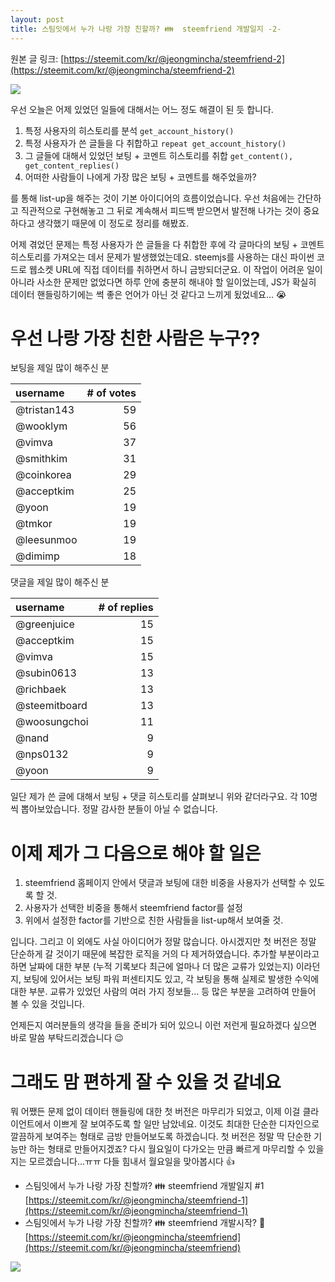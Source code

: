 ```yaml
---
layout: post
title: 스팀잇에서 누가 나랑 가장 친할까? 👪  steemfriend 개발일지 -2-
---
```


원본 글 링크: [https://steemit.com/kr/@jeongmincha/steemfriend-2](https://steemit.com/kr/@jeongmincha/steemfriend-2)

![](https://steemitimages.com/0x0/https://steemitimages.com/0x0/https://steemitimages.com/DQmXYoCFPhnX2etF7xu25i3gZw6ipocDrYuBoy4nBDqgseA/unnamed.jpg)

우선 오늘은 어제 있었던 일들에 대해서는 어느 정도 해결이 된 듯 합니다.

1. 특정 사용자의 히스토리를 분석 `get_account_history()`  
1. 특정 사용자가 쓴 글들을 다 취합하고 `repeat get_account_history()`  
1. 그 글들에 대해서 있었던 보팅 + 코멘트 히스토리를 취합 `get_content(), get_content_replies()`  
1. 어떠한 사람들이 나에게 가장 많은 보팅 + 코멘트를 해주었을까?  

를 통해 list-up을 해주는 것이 기본 아이디어의 흐름이었습니다. 우선 처음에는 간단하고 직관적으로 구현해놓고 그 뒤로 계속해서 피드백 받으면서 발전해 나가는 것이 중요하다고 생각했기 때문에 이 정도로 정리를 해봤죠.

어제 겪었던 문제는 특정 사용자가 쓴 글들을 다 취합한 후에 각 글마다의 보팅 + 코멘트 히스토리를 가져오는 데서 문제가 발생했었는데요. steemjs를 사용하는 대신 파이썬 코드로 웹소켓 URL에 직접 데이터를 취하면서 하니 금방되더군요. 이 작업이 어려운 일이 아니라 사소한 문제만 없었다면 하루 안에 충분히 해내야 할 일이었는데, JS가 확실히 데이터 핸들링하기에는 썩 좋은 언어가 아닌 것 같다고 느끼게 됬었네요... 😭

# 우선 나랑 가장 친한 사람은 누구??
보팅을 제일 많이 해주신 분  

| username | # of votes |  
| :------- | --------: |  
|@tristan143|59|  
|@wooklym|56|  
|@vimva|37|  
|@smithkim|31|  
|@coinkorea|29|  
|@acceptkim|25|  
|@yoon|19|  
|@tmkor|19|  
|@leesunmoo|19|  
|@dimimp|18|  

댓글을 제일 많이 해주신 분  

| username | # of replies |  
| :------- | -----------: |  
|@greenjuice|15|  
|@acceptkim|15|  
|@vimva|15|  
|@subin0613|13|  
|@richbaek|13|  
|@steemitboard|13|  
|@woosungchoi|11|  
|@nand|9|  
|@nps0132|9|  
|@yoon|9|  

일단 제가 쓴 글에 대해서 보팅 + 댓글 히스토리를 살펴보니 위와 같더라구요. 각 10명씩 뽑아보았습니다. 정말 감사한 분들이 아닐 수 없습니다. 

# 이제 제가 그 다음으로 해야 할 일은 

1. steemfriend 홈페이지 안에서 댓글과 보팅에 대한 비중을 사용자가 선택할 수 있도록 할 것.  
1. 사용자가 선택한 비중을 통해서 steemfriend factor를 설정  
1. 위에서 설정한 factor를 기반으로 친한 사람들을 list-up해서 보여줄 것.  

입니다. 그리고 이 외에도 사실 아이디어가 정말 많습니다. 아시겠지만 첫 버전은 정말 단순하게 갈 것이기 때문에 복잡한 로직을 거의 다 제거하였습니다. 추가할 부분이라고 하면 날짜에 대한 부분 (누적 기록보다 최근에 얼마나 더 많은 교류가 있었는지) 이라던지, 보팅에 있어서는 보팅 파워 퍼센티지도 있고, 각 보팅을 통해 실제로 발생한 수익에 대한 부분. 교류가 있었던 사람의 여러 가지 정보들... 등 많은 부분을 고려하여 만들어 볼 수 있을 것입니다.

언제든지 여러분들의 생각을 들을 준비가 되어 있으니 이런 저런게 필요하겠다 싶으면 바로 말씀 부탁드리겠습니다 😉

# 그래도 맘 편하게 잘 수 있을 것 같네요
뭐 어쨌든 문제 없이 데이터 핸들링에 대한 첫 버전은 마무리가 되었고, 이제 이걸 클라이언트에서 이쁘게 잘 보여주도록 할 일만 남았네요. 이것도 최대한 단순한 디자인으로 깔끔하게 보여주는 형태로 금방 만들어보도록 하겠습니다. 첫 버전은 정말 딱 단순한 기능만 하는 형태로 만들어지겠죠? 다시 월요일이 다가오는 만큼 빠르게 마무리할 수 있을지는 모르겠습니다...ㅠㅠ 다들 힘내서 월요일을 맞아봅시다 👍

- 스팀잇에서 누가 나랑 가장 친할까? 👪 steemfriend 개발일지 #1  
  [https://steemit.com/kr/@jeongmincha/steemfriend-1](https://steemit.com/kr/@jeongmincha/steemfriend-1)
- 스팀잇에서 누가 나랑 가장 친할까? 👪 steemfriend 개발시작? 🚀  
  [https://steemit.com/kr/@jeongmincha/steemfriend](https://steemit.com/kr/@jeongmincha/steemfriend)


![](https://img1.steemit.com/480x0/https://steemitimages.com/DQmUdNLJKzrFrZNgsc1c5UkZWHkTwPZj8KXApQcs6deGDK5/follow%20image-min.png)
